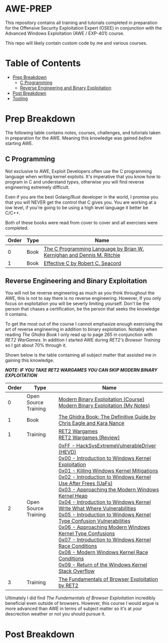 # AWE-PREP

This repository contains all training and tutorials completed in preparation for the Offensive Security Exploitation Expert (OSEE) in conjunction with the Advanced Windows Exploitation (AWE / EXP-401) course.

This repo will likely contain custom code by me and various courses.

# Table of Contents

- [Prep Breakdown](#prep-breakdown)
    - [C Programming](#c-programming)
    - [Reverse Engineering and Binary Exploitation]()
- [Post Breakdown](#post-breakdown)
- [Tooling]()

# Prep Breakdown

The following table contains notes, courses, challenges, and tutorials taken in preparation for the AWE. Meaning this knowledge was gained *before* starting AWE.

## C Programming

Not exclusive to AWE, Exploit Developers often use the C programming language when writing kernel exploits. It's imperative that you know how to program in C and understand *types*, otherwise you will find reverse engineering extremely difficult.

Even if you are the best Golang/Rust developer in the world, I promise you that you will NEVER get the control that C gives you. You are working at a low level, if you're going to be using a high level language it better be C/C++.

Both of these books were read from cover to cover and all exercises were completed.

| Order | Type | Name |
| --- | --- | --- |
| 0 | Book | [The C Programming Language by Brian W. Kernighan and Dennis M. Ritchie](https://www.amazon.com/Programming-Language-2nd-Brian-Kernighan/dp/0131103628) |
| 1 | Book | [Effective C by Robert C. Seacord](https://nostarch.com/effective-c-2nd-edition) |

## Reverse Engineering and Binary Exploitation

You will not be reverse engineering as much as you think throughout the AWE, this is not to say there is no reverse engineering. However, If you only focus on exploitation you will be severly limiting yourself. Don't be the person that chases a certification, be the person that seeks the knowledge it contains.

To get the most out of the course I cannot emphasize enough exercising the art of reverse engineering in addition to binary exploitation. Notably when reading *The Ghidra Book* I only read up to page 265 in conjunction with *RET2 WarGames*. In addition I started AWE during *RET2's Browser Training* so I got about 70% through it.

Shown below is the table containing all subject matter that assisted me in gaining this knowledge.

***NOTE: IF YOU TAKE RET2 WARGAMES YOU CAN SKIP MODERN BINARY EXPLOITATION***

| Order | Type | Name |
| --- | --- | --- |
| 0 | Open Source Training | [Modern Binary Exploitation (Course)](https://github.com/RPISEC/MBE) <br> [Modern Binary Exploitation (My Notes)](https://github.com/wetw0rk/MBE-NOTES) |
| 1 | Book | [The Ghidra Book: The Definitive Guide by Chris Eagle and Kara Nance](https://nostarch.com/ghidra-book-2e) |
| 1 | Training | [RET2 Wargames](https://wargames.ret2.systems/) <br> [RET2 Wargames (Review)](https://www.linkedin.com/pulse/ret2-systems-wargames-review-milton-valencia-0udrf/) |
| 2 | Open Source Training | [0xFF - HackSysExtremeVulnerableDriver (HEVD)](https://github.com/hacksysteam/HackSysExtremeVulnerableDriver) <br> [0x00 - Introduction to Windows Kernel Exploitation](https://wetw0rk.github.io/posts/0x00-introduction-to-windows-kernel-exploitation/) <br> [0x01 - Killing Windows Kernel Mitigations](https://wetw0rk.github.io/posts/0x01-killing-windows-kernel-mitigations/) <br> [0x02 - Introduction to Windows Kernel Use After Frees (UaFs)](https://wetw0rk.github.io/posts/0x02-introduction-to-windows-kernel-uafs/) <br> [0x03 - Approaching the Modern Windows Kernel Heap](https://wetw0rk.github.io/posts/0x03-approaching-the-modern-windows-kernel-heap/) <br> [0x04 - Introduction to Windows Kernel Write What Where Vulnerabilities](https://wetw0rk.github.io/posts/0x04-writing-what-where-in-the-kernel/) <br> [0x05 - Introduction to Windows Kernel Type Confusion Vulnerabilities](https://wetw0rk.github.io/posts/0x05-introduction-to-windows-kernel-type-confusion-vulnerabilities/) <br> [0x06 - Approaching Modern Windows Kernel Type Confusions](https://wetw0rk.github.io/posts/0x06-approaching-modern-windows-kernel-type-confusions/) <br> [0x07 - Introduction to Windows Kernel Race Conditions](https://wetw0rk.github.io/posts/0x07-introduction-to-windows-kernel-race-conditions/) <br> [0x08 - Modern Windows Kernel Race Conditions](https://wetw0rk.github.io/posts/0x08-modern-windows-kernel-race-conditions/) <br> [0x09 - Return of the Windows Kernel Stack Overflow](https://wetw0rk.github.io/posts/0x09-return-of-the-stack-overflow/) |
| 3 | Training | [The Fundamentals of Browser Exploitation by RET2](https://ret2.io/trainings) |

Ultimately I did find *The Fundementals of Browser Exploitation* incredibly beneficial even outside of browsers. However, this course I would argue is more advanced than AWE in terms of subject matter so it's at your descrection weather or not you should pursue it.

# Post Breakdown